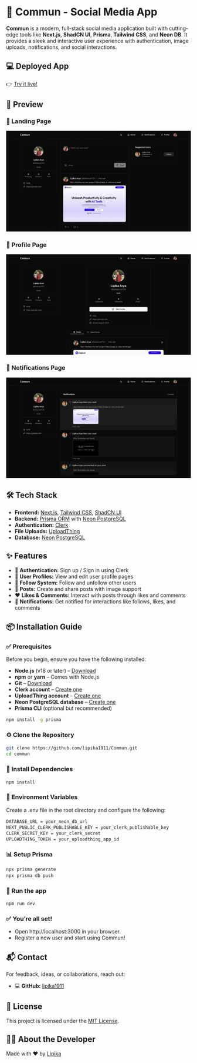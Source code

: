 
# 📱 Commun - Social Media App

**Commun** is a modern, full-stack social media application built with cutting-edge tools like **Next.js**, **ShadCN UI**, **Prisma**, **Tailwind CSS**, and **Neon DB**. It provides a sleek and interactive user experience with authentication, image uploads, notifications, and social interactions.





## 💻 Deployed App

👉 [Try it live!](https://commun-social.vercel.app/)

## 📸 Preview

### 📌 Landing Page
![Landing Page](./screenshots/landing.jpeg)

### 📌 Profile Page
![Profile Page](./screenshots/profile.jpeg)

### 📌 Notifications Page
![Notifications Page](./screenshots/notification.jpeg)

## 🛠️ Tech Stack


- **Frontend:** [Next.js](https://nextjs.org/), [Tailwind CSS](https://tailwindcss.com/), [ShadCN UI](https://ui.shadcn.com/)
- **Backend:** [Prisma ORM](https://www.prisma.io/) with [Neon PostgreSQL](https://neon.tech/)
- **Authentication:** [Clerk](https://clerk.dev/)
- **File Uploads:** [UploadThing](https://uploadthing.com/)
- **Database:** [Neon PostgreSQL](https://neon.tech/)                 




## ✨ Features

- 🔐 **Authentication:** Sign up / Sign in using Clerk
- 👤 **User Profiles:** View and edit user profile pages
- 🔁 **Follow System:** Follow and unfollow other users
- 📝 **Posts:** Create and share posts with image support
- ❤️ **Likes & Comments:** Interact with posts through likes and comments
- 🔔 **Notifications:** Get notified for interactions like follows, likes, and comments


## 📦 Installation Guide

### ✅ Prerequisites

Before you begin, ensure you have the following installed:

- **Node.js** (v18 or later) – [Download](https://nodejs.org/)
- **npm** or **yarn** – Comes with Node.js
- **Git** – [Download](https://git-scm.com/)
- **Clerk account** – [Create one](https://clerk.dev/)
- **UploadThing account** – [Create one](https://uploadthing.com/)
- **Neon PostgreSQL database** – [Create one](https://neon.tech/)
- **Prisma CLI** (optional but recommended)

```bash
npm install -g prisma
```

### ⚙️ Clone the Repository

```bash
git clone https://github.com/lipika1911/Commun.git
cd commun
```

### 🔌 Install Dependencies

```bash
npm install
```

### 📝 Environment Variables

Create a .env file in the root directory and configure the following:

```env
DATABASE_URL = your_neon_db_url
NEXT_PUBLIC_CLERK_PUBLISHABLE_KEY = your_clerk_publishable_key
CLERK_SECRET_KEY = your_clerk_secret
UPLOADTHING_TOKEN = your_uploadthing_app_id
```

### 📊 Setup Prisma

```bash
npx prisma generate
npx prisma db push
```

### 🏃 Run the app

```bash
npm run dev
```

### ✅ You’re all set!
- Open http://localhost:3000 in your browser.
- Register a new user and start using Commun!
## 📬 Contact

For feedback, ideas, or collaborations, reach out:

- 💻 **GitHub:** [lipika1911](https://github.com/lipika1911)

## 📄 License

This project is licensed under the [MIT License](./LICENSE).


## 👩‍💻 About the Developer

Made with ❤️ by [Lipika](https://github.com/lipika1911)
